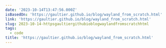 ```yaml
---
date: '2023-10-14T13:47:56.000Z'
isBasedOn: 'https://gaultier.github.io/blog/wayland_from_scratch.html'
link: 'https://gaultier.github.io/blog/wayland_from_scratch.html'
slug: 2023-10-14-httpsgaultiergithubioblogwaylandfromscratchhtml
tags:
  - code
title: 'https://gaultier.github.io/blog/wayland_from_scratch.html'
---
```


